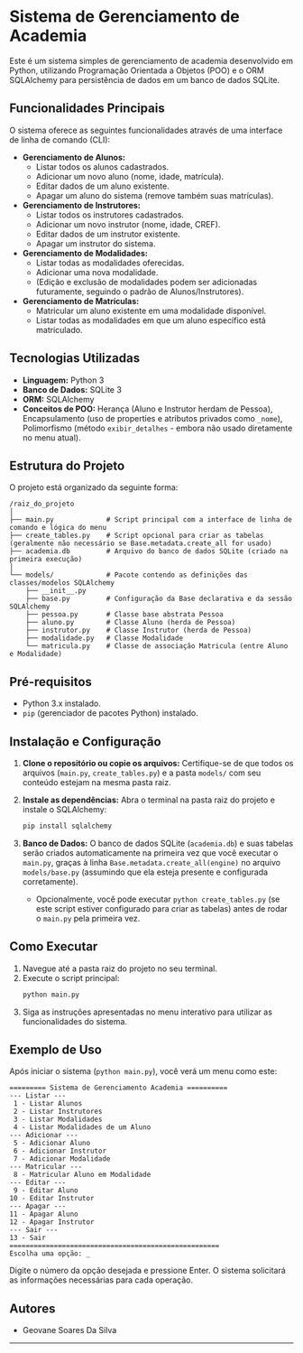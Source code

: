 # Sistema de Gerenciamento de Academia

Este é um sistema simples de gerenciamento de academia desenvolvido em Python, utilizando Programação Orientada a Objetos (POO) e o ORM SQLAlchemy para persistência de dados em um banco de dados SQLite.

## Funcionalidades Principais

O sistema oferece as seguintes funcionalidades através de uma interface de linha de comando (CLI):

*   **Gerenciamento de Alunos:**
    *   Listar todos os alunos cadastrados.
    *   Adicionar um novo aluno (nome, idade, matrícula).
    *   Editar dados de um aluno existente.
    *   Apagar um aluno do sistema (remove também suas matrículas).
*   **Gerenciamento de Instrutores:**
    *   Listar todos os instrutores cadastrados.
    *   Adicionar um novo instrutor (nome, idade, CREF).
    *   Editar dados de um instrutor existente.
    *   Apagar um instrutor do sistema.
*   **Gerenciamento de Modalidades:**
    *   Listar todas as modalidades oferecidas.
    *   Adicionar uma nova modalidade.
    *   (Edição e exclusão de modalidades podem ser adicionadas futuramente, seguindo o padrão de Alunos/Instrutores).
*   **Gerenciamento de Matrículas:**
    *   Matricular um aluno existente em uma modalidade disponível.
    *   Listar todas as modalidades em que um aluno específico está matriculado.

## Tecnologias Utilizadas

*   **Linguagem:** Python 3
*   **Banco de Dados:** SQLite 3
*   **ORM:** SQLAlchemy
*   **Conceitos de POO:** Herança (Aluno e Instrutor herdam de Pessoa), Encapsulamento (uso de properties e atributos privados como `_nome`), Polimorfismo (método `exibir_detalhes` - embora não usado diretamente no menu atual).

## Estrutura do Projeto

O projeto está organizado da seguinte forma:

```
/raiz_do_projeto
│
├── main.py             # Script principal com a interface de linha de comando e lógica do menu
├── create_tables.py    # Script opcional para criar as tabelas (geralmente não necessário se Base.metadata.create_all for usado)
├── academia.db         # Arquivo do banco de dados SQLite (criado na primeira execução)
│
└── models/             # Pacote contendo as definições das classes/modelos SQLAlchemy
    ├── __init__.py
    ├── base.py         # Configuração da Base declarativa e da sessão SQLAlchemy
    ├── pessoa.py       # Classe base abstrata Pessoa
    ├── aluno.py        # Classe Aluno (herda de Pessoa)
    ├── instrutor.py    # Classe Instrutor (herda de Pessoa)
    ├── modalidade.py   # Classe Modalidade
    └── matricula.py    # Classe de associação Matricula (entre Aluno e Modalidade)
```

## Pré-requisitos

*   Python 3.x instalado.
*   `pip` (gerenciador de pacotes Python) instalado.

## Instalação e Configuração

1.  **Clone o repositório ou copie os arquivos:** Certifique-se de que todos os arquivos (`main.py`, `create_tables.py`) e a pasta `models/` com seu conteúdo estejam na mesma pasta raiz.

2.  **Instale as dependências:** Abra o terminal na pasta raiz do projeto e instale o SQLAlchemy:
    ```bash
    pip install sqlalchemy
    ```

3.  **Banco de Dados:** O banco de dados SQLite (`academia.db`) e suas tabelas serão criados automaticamente na primeira vez que você executar o `main.py`, graças à linha `Base.metadata.create_all(engine)` no arquivo `models/base.py` (assumindo que ela esteja presente e configurada corretamente).
    *   Opcionalmente, você pode executar `python create_tables.py` (se este script estiver configurado para criar as tabelas) antes de rodar o `main.py` pela primeira vez.

## Como Executar

1.  Navegue até a pasta raiz do projeto no seu terminal.
2.  Execute o script principal:
    ```bash
    python main.py
    ```
3.  Siga as instruções apresentadas no menu interativo para utilizar as funcionalidades do sistema.

## Exemplo de Uso

Após iniciar o sistema (`python main.py`), você verá um menu como este:

```
========= Sistema de Gerenciamento Academia ==========
--- Listar ---
 1 - Listar Alunos
 2 - Listar Instrutores
 3 - Listar Modalidades
 4 - Listar Modalidades de um Aluno
--- Adicionar ---
 5 - Adicionar Aluno
 6 - Adicionar Instrutor
 7 - Adicionar Modalidade
--- Matricular ---
 8 - Matricular Aluno em Modalidade
--- Editar ---
 9 - Editar Aluno
10 - Editar Instrutor
--- Apagar ---
11 - Apagar Aluno
12 - Apagar Instrutor
--- Sair ---
13 - Sair
====================================================
Escolha uma opção: _
```

Digite o número da opção desejada e pressione Enter. O sistema solicitará as informações necessárias para cada operação.

## Autores

*   Geovane Soares Da Silva

---

